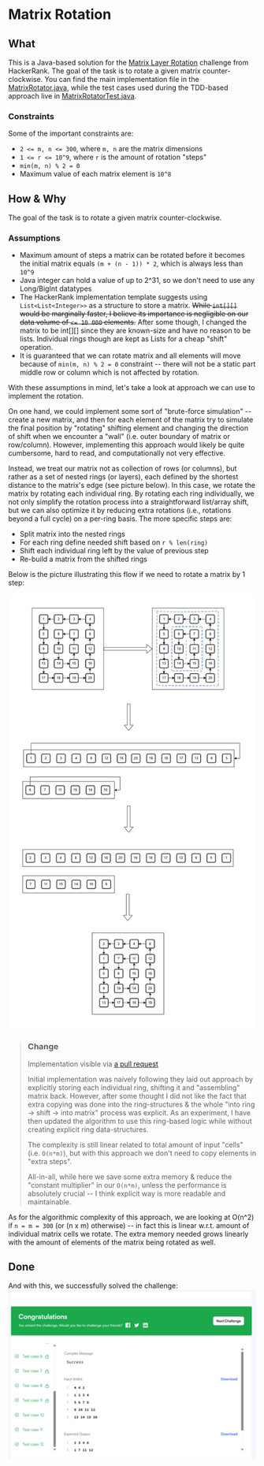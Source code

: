 # Matrix Rotation

## What

This is a Java-based solution for the [Matrix Layer Rotation](https://www.hackerrank.com/challenges/matrix-rotation-algo/problem) challenge from HackerRank. The goal of the task is to rotate a given matrix counter-clockwise. You can find the main implementation file in the [MatrixRotator.java](./src/main/java/com/knidarkness/MatrixRotator.java), while the test cases used during the TDD-based approach live in [MatrixRotatorTest.java](./src/test/java/com/knidarkness/MatrixRotatorTest.java).

### Constraints

Some of the important constraints are:

- `2 <= m, n <= 300`, where `m, n` are the matrix dimensions
- `1 <= r <= 10^9`, where `r` is the amount of rotation "steps"
- `min(m, n) % 2 = 0`
- Maximum value of each matrix element is `10^8`

## How & Why

The goal of the task is to rotate a given matrix counter-clockwise.

### Assumptions

- Maximum amount of steps a matrix can be rotated before it becomes the initial matrix equals `(m + (n - 1)) * 2`, which is always less than `10^9`
- Java integer can hold a value of up to 2^31, so we don't need to use any Long/BigInt datatypes
- The HackerRank implementation template suggests using `List<List<Integer>>` as a structure to store a matrix. ~~While `int[][]` would be marginally faster, I believe its importance is negligible on our data volume of `<= 10 000` elements.~~ After some though, I changed the matrix to be int[][] since they are known-size and have no reason to be lists. Individual rings though are kept as Lists for a cheap "shift" operation.
- It is guaranteed that we can rotate matrix and all elements will move because of `min(m, n) % 2 = 0` constraint -- there will not be a static part middle row or column which is not affected by rotation.

With these assumptions in mind, let's take a look at approach we can use to implement the rotation.

On one hand, we could implement some sort of "brute-force simulation" -- create a new matrix, and then for each element of the matrix try to simulate the final position by "rotating" shifting element and changing the direction of shift when we encounter a "wall" (i.e. outer boundary of matrix or row/column). However, implementing this approach would likely be quite cumbersome, hard to read, and computationally not very effective.

Instead, we treat our matrix not as collection of rows (or columns), but rather as a set of nested rings (or layers), each defined by the shortest distance to the matrix's edge (see picture below). In this case, we rotate the matrix by rotating each individual ring. By rotating each ring individually, we not only simplify the rotation process into a straightforward list/array shift, but we can also optimize it by reducing extra rotations (i.e., rotations beyond a full cycle) on a per-ring basis. The more specific steps are:

- Split matrix into the nested rings
- For each ring define needed shift based on `r % len(ring)`
- Shift each individual ring left by the value of previous step
- Re-build a matrix from the shifted rings

Below is the picture illustrating this flow if we need to rotate a matrix by 1 step:

![Rotation example](matrix-rotation.jpg)

> ### **Change**
> 
> Implementation visible via [a pull request](https://github.com/knidarkness/matrix-rotation/pull/2)
> 
> Initial implementation was naively following they laid out approach by explicitly storing each individual ring, shifting it and "assembling" matrix back. However, after some thought I did not like the fact that extra copying was done into the ring-structures & the whole "into ring -> shift -> into matrix" process was explicit. As an experiment, I have then updated the algorithm to use this ring-based logic while without creating explicit ring data-structures.
>
> The complexity is still linear related to total amount of input "cells" (i.e. `O(n*m)`), but with this approach we don't need to copy elements in "extra steps".
>
> All-in-all, while here we save some extra memory & reduce the "constant multiplier" in our `O(n*m)`, unless the performance is absolutely crucial -- I think explicit way is more readable and maintainable.

As for the algorithmic complexity of this approach, we are looking at O(n^2) if `n = m = 300` (or (n x m) otherwise) -- in fact this is linear w.r.t. amount of individual matrix cells we rotate. The extra memory needed grows linearly with the amount of elements of the matrix being rotated as well. 

## Done

And with this, we successfully solved the challenge:
![Done](done.png)